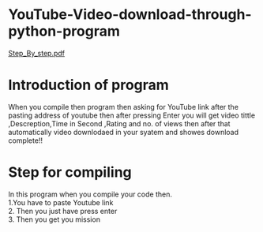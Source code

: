 # YouTube-Video-download-through-python-program

[Step_By_step.pdf](https://github.com/vkn84527/YouTube-Video-download-through-python-program/files/5112099/pyhton.youtube.downloder.pdf)

# Introduction of program
When you compile then program then asking for YouTube link after the pasting address of youtube then after pressing Enter you will get video tittle ,Descreption,Time in Second ,Rating and no. of views then after that automatically video downlodaed in your syatem and showes download complete!!
# Step for compiling
In this program when you compile your code  then.<br/>
1.You have to paste Youtube link <br/>
2. Then you just have press enter <br/>
3. Then you get you mission
